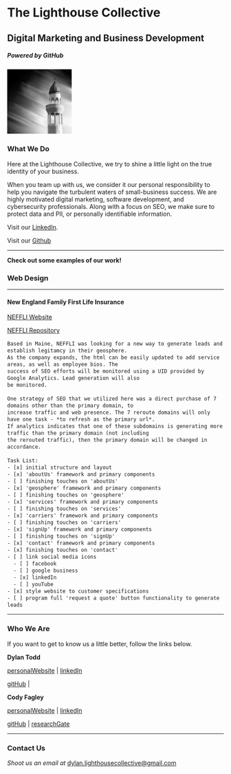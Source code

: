 # The Lighthouse Collective
## Digital Marketing and Business Development
##### Powered by GitHub

<img src="/img/lighthouse01.jpg" alt="profilePhoto"
        title="Picture of me" width="150" height="150" />

### What We Do

Here at the Lighthouse Collective, we try to shine a little light on the true identity of your business. 

When you team up with us, we consider it our personal responsibility to help you navigate the turbulent waters of small-business success.
We are highly motivated digital marketing, software development, and cybersecurity professionals. Along with a focus on SEO, we make sure to protect data and PII, or personally identifiable information.

Visit our [LinkedIn](https://www.linkedin.com/company/lighthousecollective/).

Visit our [Github](https://github.com/lighthouseCollective)

___ 

**Check out some examples of our work!**

### Web Design
___

#### New England Family First Life Insurance

[NEFFLI Website](http://www.newenglandffl.com)

[NEFFLI Repository](https://github.com/lighthouseCollective/neffliWebsite)

    Based in Maine, NEFFLI was looking for a new way to generate leads and establish legitamcy in their geosphere. 
    As the company expands, the html can be easily updated to add service areas, as well as employee bios. The
    success of SEO efforts will be monitored using a UID provided by Google Analytics. Lead generation will also 
    be monitored. 

    One strategy of SEO that we utilized here was a direct purchase of 7 domains other than the primary domain, to 
    increase traffic and web presence. The 7 reroute domains will only have one task - *to refresh as the primary url*. 
    If analytics indicates that one of these subdomains is generating more traffic than the primary domain (not including 
    the rerouted traffic), then the primary domain will be changed in accordance. 

    Task List: 
    - [x] initial structure and layout
    - [x] 'aboutUs' framework and primary components
    - [ ] finishing touches on 'aboutUs'
    - [x] 'geosphere' framework and primary components
    - [ ] finishing touches on 'geosphere'
    - [x] 'services' framework and primary components
    - [ ] finishing touches on 'services'
    - [x] 'carriers' framework and primary components
    - [ ] finishing touches on 'carriers'
    - [x] 'signUp' framework and primary components
    - [ ] finishing touches on 'signUp'
    - [x] 'contact' framework and primary components
    - [x] finishing touches on 'contact'  
    - [ ] link social media icons
      - [ ] facebook
      - [ ] google business
      - [x] linkedIn
      - [ ] youTube
    - [x] style website to customer specifications
    - [ ] program full 'request a quote' button functionality to generate leads
___

### Who We Are

If you want to get to know us a little better, follow the links below.

**Dylan Todd**

[personalWebsite](https://dylantodd.github.io/)        |         [linkedIn](https://www.linkedin.com/in/dylan-todd/) 

[gitHub](https://github.com/dylantodd)                 |

**Cody Fagley**

[personalWebsite](https://codyfagley.github.io/)       |         [linkedIn](https://www.linkedin.com/in/cody-fagley/)

[gitHub](https://github.com/CodyFagley)                |         [researchGate](https://www.researchgate.net/profile/Cody_Fagley)

___

### Contact Us

*Shoot us an email at* [dylan.lighthousecollective@gmail.com](dylan.lighthousecollective@gmail.com)
